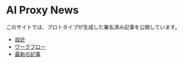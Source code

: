 # AI Proxy News

このサイトでは、プロトタイプが生成した署名済み記事を公開しています。

* [設計](design.md)
* [ワークフロー](workflow.md)
* [最新の記事](article_signed.md)
